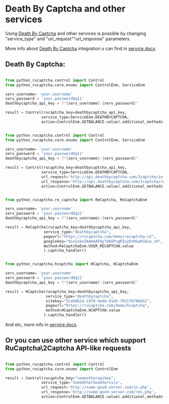 # Death By Captcha and other services

Using [Death By Captcha](https://deathbycaptcha.com?refid=1237267242) and other services is possible by changing "service_type" and "url_request"\"url_response" parameters.

More info about [Death By Captcha](https://deathbycaptcha.com?refid=1237267242) integration u can find in [service docs](https://deathbycaptcha.com/api/2captcha?refid=1237267242).


## Death By Captcha:
```python

from python_rucaptcha.control import Control
from python_rucaptcha.core.enums import ControlEnm, ServiceEnm

serv_username= 'your.username'
serv_password = 'your.passwordQq11'
deathbycaptcha_api_key = f"{serv_username}:{serv_password}"

result = Control(rucaptcha_key=deathbycaptcha_api_key,
                service_type=ServiceEnm.DEATHBYCAPTCHA,
                action=ControlEnm.GETBALANCE.value).additional_methods()
```

```python

from python_rucaptcha.control import Control
from python_rucaptcha.core.enums import ControlEnm, ServiceEnm

serv_username= 'your.username'
serv_password = 'your.passwordQq11'
deathbycaptcha_api_key = f"{serv_username}:{serv_password}"

result = Control(rucaptcha_key=deathbycaptcha_api_key,
                service_type=ServiceEnm.DEATHBYCAPTCHA,
                url_request='http://api.deathbycaptcha.com/2captcha/in.php',
                url_response='http://api.deathbycaptcha.com/2captcha/res.php',
                action=ControlEnm.GETBALANCE.value).additional_methods()
```

```python

from python_rucaptcha.re_captcha import ReCaptcha, ReCaptchaEnm

serv_username= 'your.username'
serv_password = 'your.passwordQq11'
deathbycaptcha_api_key = f"{serv_username}:{serv_password}"

result = ReCaptcha(rucaptcha_key=deathbycaptcha_api_key,
                 service_type="deathbycaptcha",
                 pageurl="https://rucaptcha.com/demo/recaptcha-v2",
                 googlekey="6LeIxboZAAAAAFQy7d8GPzgRZu2bV0GwKS8ue_cH",
                 method=ReCaptchaEnm.USER_RECAPTCHA.value
                 ).captcha_handler()
```

```python

from python_rucaptcha.hcaptcha import HCaptcha, HCaptchaEnm

serv_username= 'your.username'
serv_password = 'your.passwordQq11'
deathbycaptcha_api_key = f"{serv_username}:{serv_password}"

result = HCaptcha(rucaptcha_key=deathbycaptcha_api_key,
                  service_type="deathbycaptcha",
                  sitekey="3ceb8624-1970-4e6b-91d5-70317b70b651",
                  pageurl="https://rucaptcha.com/demo/hcaptcha",
                  method=HCaptchaEnm.HCAPTCHA.value
                 ).captcha_handler()
```

And etc, more info in [service docs](https://deathbycaptcha.com/api/2captcha?refid=1237267242).

## Or you can use other service which support RuCaptcha\2Captcha API-like requests 
```python

from python_rucaptcha.control import Control
from python_rucaptcha.core.enums import ControlEnm

result = Control(rucaptcha_key="someotherapikey",
                service_type='SomeOtherGoodService',
                url_request='http://some-good-server.com/in.php',
                url_response='http://some-good-server.com/res.php',
                action=ControlEnm.GETBALANCE.value).additional_methods()
```
